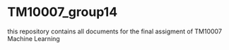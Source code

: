 # TM10007_group14
this repository contains all documents for the final assigment of TM10007 Machine Learning
